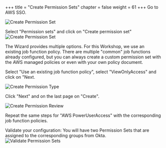 +++
title = "Create Permission Sets"
chapter = false
weight = 61
+++
Go to AWS SSO.

![Create Permission Set](/images/go_to_aws_sso.png)

Select "Permission sets" and click on "Create permission set"
![Create Permission Set](/images/create_permission_set.png)

The Wizard provides multiple options. For this Workshop, we use an existing job function policy. There are multiple "common" job functions already configured, but you can always create a custom permission set with the AWS managed policies or even with your own policy document.

Select "Use an existing job function policy", select "ViewOnlyAccess" and click on "Next.

![Create Permission Type](/images/create_permission_type.png)

Click "Next" and on the last page on "Create".

![Create Permission Review](/images/create_permission_review.png)

Repeat the same steps for "AWS PowerUserAccess" with the corresponding job function policies. 

Validate your configuration: You will have two Permission Sets that are assigned to the corresponding groups from Okta.
![Validate Permission Sets](/images/validate_permission_sets.png)